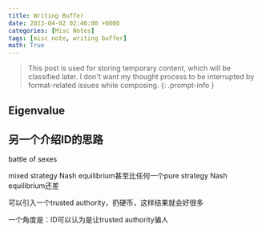 ```yaml
---
title: Writing Buffer
date: 2023-04-02 02:40:00 +0800
categories: [Misc Notes]
tags: [misc note, writing buffer]
math: True
---
```


> This post is used for storing temporary content, which will be classified later. I don't want my thought process to be interrupted by format-related issues while composing.
{: .prompt-info }


## Eigenvalue







## 另一个介绍ID的思路

battle of sexes

mixed strategy Nash equilibrium甚至比任何一个pure strategy Nash equilibrium还差

可以引入一个trusted authority，扔硬币，这样结果就会好很多

一个角度是：ID可以认为是让trusted authority骗人